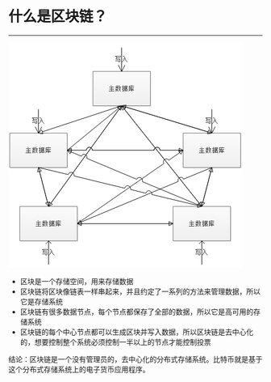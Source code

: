 # 什么是区块链？

---

![](/assets/004.png)

* 区块是一个存储空间，用来存储数据
* 区块链将区块像链表一样串起来，并且约定了一系列的方法来管理数据，所以它是存储系统
* 区块链有很多数据节点，每个节点都保存了全部的数据，所以它是高可用的存储系统
* 区块链的每个中心节点都可以生成区块并写入数据，所以区块链是去中心化的，想要控制整个系统必须控制一半以上的节点才能控制投票

结论：区块链是一个没有管理员的，去中心化的分布式存储系统。比特币就是基于这个分布式存储系统上的电子货币应用程序。